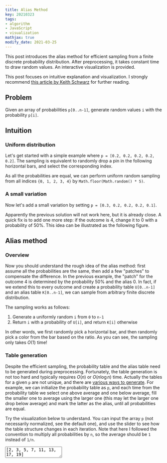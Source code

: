 ```yaml
---
title: Alias Method
key: 20210323
tags:
- algorithm
- JavaScript
- visualization
mathjax: true
modify_date: 2021-03-25
---
```


This post introduces the alias method for efficient sampling from a finite discrete probability distribution. After preprocessing, it takes constant time to draw random values. An interactive visualization is provided.



<!--more-->



This post focuses on intuitive explanation and visualization. I strongly recommend [this article by Keith Schwarz](https://www.keithschwarz.com/darts-dice-coins/) for further reading.



## Problem

Given an array of probabilities `p[0..n-1]`, generate random values `i` with the probability `p[i]`.



## Intuition

### Uniform distribution

Let's get started with a simple example where `p = [0.2, 0.2, 0.2, 0.2, 0.2]`. The sampling is equivalent to randomly drop a pin in the following horizontal bars, and select the corresponding index.

<div id="div-1"></div>

As all the probabilities are equal, we can perform uniform random sampling from all indices `{0, 1, 2, 3, 4}` by `Math.floor(Math.random() * 5)`.



### A small variation

Now let's add a small variation by setting `p = [0.3, 0.2, 0.2, 0.2, 0.1]`.

<div id="div-2"></div>

Apparently the previous solution will not work here, but it is already close. A quick fix is to add one more step: if the outcome is 4, change it to 0 with a probability of 50%. This idea can be illustrated as the following figure.

<div id="div-3"></div>



## Alias method

### Overview

Now you should understand the rough idea of the alias method: first assume all the probabilities are the same, then add a few "patches" to compensate the difference. In the previous example, the "patch" for the outcome 4 is determined by the probability 50% and the alias 0. In fact, if we extend this to every outcome and create a probability table `U[0..n-1]` and an alias table `K[0..n-1]`, we can sample from arbitrary finite discrete distribution.

The sampling works as follows:
1. Generate a uniformly random `i` from `0` to `n-1`
2. Return `i` with a probability of `U[i]`, and return `K[i]` otherwise

In other words, we first randomly pick a horizontal bar, and then randomly pick a color from the bar based on the ratio. As you can see, the sampling only takes $O(1)$ time!



### Table generation

Despite the efficient sampling, the probability table and the alias table need to be generated during preprocessing. Fortunately, the table generation is not too hard and typically requires $O(n)$ or $O(n\log n)$ time. Actually the tables for a given `p` are not unique, and there are [various ways to generate](https://en.wikipedia.org/wiki/Alias_method#Table_generation). For example, we can initialize the probability table as `p`, and each time from the probability table we select one above average and one below average, fill the smaller one to average using the larger one (this may let the larger one drop below average) and mark the latter as the alias, until all probabilities are equal.

Try the visualization below to understand. You can input the array `p` (not necessarily normalized, see the default one), and use the slider to see how the table structure changes in each iteration. Note that here I followed the convention to multiply all probabilities by `n`, so the average should be `1` instead of `1/n`.

<textarea id="weights" onchange="update()">[2, 3, 5, 7, 11, 13, 17, 19]</textarea>
<div id="div-4"></div>



<!-- code -->
<script src="https://cdnjs.cloudflare.com/ajax/libs/plotly.js/1.58.4/plotly.min.js"></script>
<link rel="stylesheet" href="/assets/20210323/style.css">
<script src='/assets/20210323/color_gen.js'></script>
<script src='/assets/20210323/table_gen.js'></script>
<script src='/assets/20210323/bar_charts.js'></script>
